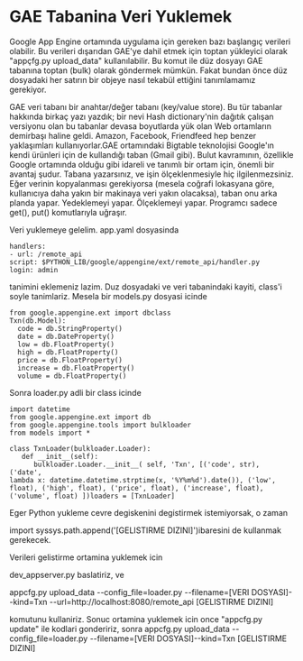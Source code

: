 # GAE Tabanina Veri Yuklemek

Google App Engine ortamında uygulama için gereken bazı başlangıç
verileri olabilir. Bu verileri dışarıdan GAE'ye dahil etmek için
toptan yükleyici olarak "appçfg.py upload_data" kullanılabilir. Bu
komut ile düz dosyayı GAE tabanına toptan (bulk) olarak göndermek
mümkün. Fakat bundan önce düz dosyadaki her satırın bir objeye nasıl
tekabül ettiğini tanımlamamız gerekiyor.

GAE veri tabanı bir anahtar/değer tabanı (key/value store). Bu tür
tabanlar hakkında birkaç yazı yazdık; bir nevi Hash dictionary'nin
dağıtık çalışan versiyonu olan bu tabanlar devasa boyutlarda yük olan
Web ortamların demirbaşı haline geldi. Amazon, Facebook, Friendfeed
hep benzer yaklaşımları kullanıyorlar.GAE ortamındaki Bigtable
teknolojisi Google'ın kendi ürünleri için de kullandığı taban (Gmail
gibi). Bulut kavramının, özellikle Google ortamında olduğu gibi
idareli ve tanımlı bir ortam için, önemli bir avantaj şudur. Tabana
yazarsınız, ve işin ölçeklenmesiyle hiç ilgilenmezsiniz. Eğer verinin
kopyalanması gerekiyorsa (mesela coğrafi lokasyana göre, kullanıcıya
daha yakın bir makinaya veri yakın olacaksa), taban onu arka planda
yapar. Yedeklemeyi yapar. Ölçeklemeyi yapar. Programcı sadece get(),
put() komutlarıyla uğraşır.

Veri yuklemeye gelelim. app.yaml dosyasinda

```
handlers:
- url: /remote_api
script: $PYTHON_LIB/google/appengine/ext/remote_api/handler.py
login: admin
```

tanimini eklemeniz lazim. Duz dosyadaki ve veri tabanindaki kayiti,
class'i soyle tanimlariz. Mesela bir models.py dosyasi icinde

```
from google.appengine.ext import dbclass
Txn(db.Model):
  code = db.StringProperty()
  date = db.DateProperty()
  low = db.FloatProperty()
  high = db.FloatProperty()
  price = db.FloatProperty()
  increase = db.FloatProperty()
  volume = db.FloatProperty()
```

Sonra loader.py adli bir class icinde

```
import datetime
from google.appengine.ext import db
from google.appengine.tools import bulkloader
from models import *

class TxnLoader(bulkloader.Loader):
   def __init__(self):
      bulkloader.Loader.__init__( self, 'Txn', [('code', str), ('date',
lambda x: datetime.datetime.strptime(x, '%Y%m%d').date()), ('low',
float), ('high', float), ('price', float), ('increase', float),
('volume', float) ])loaders = [TxnLoader]
```

Eger Python yukleme cevre degiskenini degistirmek istemiyorsak, o
zaman

import syssys.path.append('[GELISTIRME DIZINI]')ibaresini de kullanmak
gerekecek.

Verileri gelistirme ortamina yuklemek icin

dev_appserver.py baslatiriz, ve

appcfg.py upload_data --config_file=loader.py --filename=[VERI
DOSYASI]--kind=Txn --url=http://localhost:8080/remote_api [GELISTIRME
DIZINI]

komutunu kullaniriz. Sonuc ortamina yuklemek icin once "appcfg.py
update" ile kodlari gondeririz, sonra appcfg.py upload_data
--config_file=loader.py --filename=[VERI DOSYASI]--kind=Txn
[GELISTIRME DIZINI]





